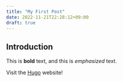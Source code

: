 ```yaml
---
title: "My First Post"
date: 2022-11-21T22:28:12+09:00
draft: true
---
```


## Introduction

This is **bold** text, and this is *emphasized* text.

Visit the [Hugo](https://gohugo.io) website!

